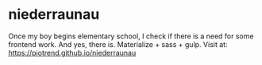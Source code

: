 # niederraunau

Once my boy begins elementary school, I check if there is a need for some frontend work. And yes, there is. 
Materialize + sass + gulp. Visit at: https://piotrend.github.io/niederraunau
